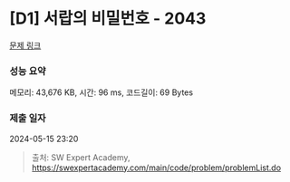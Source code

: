 # [D1] 서랍의 비밀번호 - 2043 

[문제 링크](https://swexpertacademy.com/main/code/problem/problemDetail.do?contestProbId=AV5QJ_8KAx8DFAUq) 

### 성능 요약

메모리: 43,676 KB, 시간: 96 ms, 코드길이: 69 Bytes

### 제출 일자

2024-05-15 23:20



> 출처: SW Expert Academy, https://swexpertacademy.com/main/code/problem/problemList.do